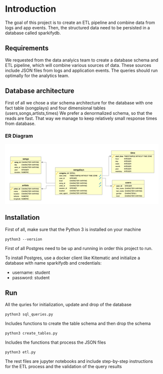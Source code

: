 # Introduction

The goal of this project is to create an ETL pipeline and combine data from logs and app events.
Then, the structured data need to be persisted in a database called sparkifydb.

## Requirements

We requested from the data analyics team to create a database schema and ETL pipeline, which will combine various sources of data.
These sources include JSON files from logs and application events.
The queries should run optimally for the analytics team.

## Database architecture

First of all we chose a star schema architecture for the database with one fact table (songplays) and four dimensional tables (users,songs,artists,times)
We prefer a denormalized schema, so that the reads are fast. That way we manage to keep relatively small response times from database.

### ER Diagram
<img src="ER_diagram_database.png">

## Installation

First of all, make sure that the Python 3 is installed on your machine

`python3 --version`

First of all Postgres need to be up and running in order this project to run.

To install Postgres, use a docker client like Kitematic and initialize a database with name sparkifydb and credentials:
- username: student
- password: student

## Run

All the quries for initialization, update and drop of the database

`python3 sql_queries.py`

Includes functions to create the table schema and then drop the schema

`python3 create_tables.py`

Includes the functions that process the JSON files

`python3 etl.py`

The rest files are jupyter notebooks and include step-by-step instructions for the ETL process and the validation of the query results
